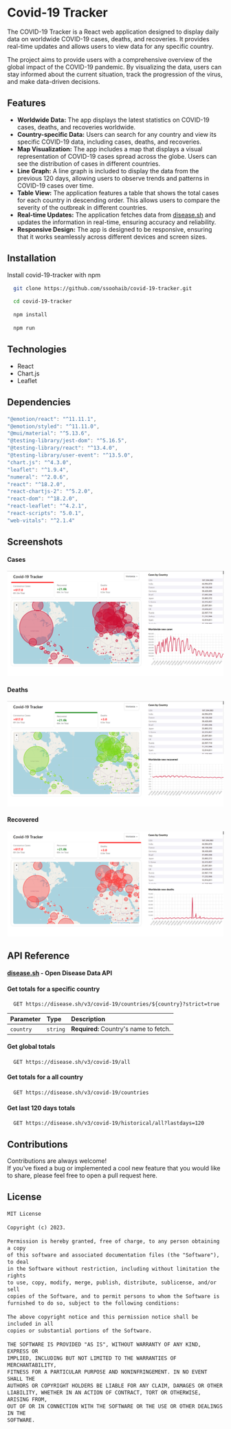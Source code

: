 
# Covid-19 Tracker

The COVID-19 Tracker is a React web application designed to display daily data on worldwide COVID-19 cases, deaths, and recoveries. It provides real-time updates and allows users to view data for any specific country.

The project aims to provide users with a comprehensive overview of the global impact of the COVID-19 pandemic. By visualizing the data, users can stay informed about the current situation, track the progression of the virus, and make data-driven decisions.



## Features

- **Worldwide Data:** The app displays the latest statistics on COVID-19 cases, deaths, and recoveries worldwide.
- **Country-specific Data:** Users can search for any country and view its specific COVID-19 data, including cases, deaths, and recoveries.
- **Map Visualization:** The app includes a map that displays a visual representation of COVID-19 cases spread across the globe. Users can see the distribution of cases in different countries.
- **Line Graph:** A line graph is included to display the data from the previous 120 days, allowing users to observe trends and patterns in COVID-19 cases over time.
- **Table View:** The application features a table that shows the total cases for each country in descending order. This allows users to compare the severity of the outbreak in different countries.
- **Real-time Updates:** The application fetches data from [disease.sh](https://disease.sh/) and updates the information in real-time, ensuring accuracy and reliability.
- **Responsive Design:** The app is designed to be responsive, ensuring that it works seamlessly across different devices and screen sizes.



## Installation

Install covid-19-tracker with npm

```bash
  git clone https://github.com/ssoohaib/covid-19-tracker.git
```

```bash
  cd covid-19-tracker
```

```bash
  npm install
```

```bash
  npm run
```
## Technologies
- React
- Chart.js
- Leaflet
## Dependencies


```javascript
"@emotion/react": "^11.11.1",
"@emotion/styled": "^11.11.0",
"@mui/material": "^5.13.6",
"@testing-library/jest-dom": "^5.16.5",
"@testing-library/react": "^13.4.0",
"@testing-library/user-event": "^13.5.0",
"chart.js": "^4.3.0",
"leaflet": "^1.9.4",
"numeral": "^2.0.6",
"react": "^18.2.0",
"react-chartjs-2": "^5.2.0",
"react-dom": "^18.2.0",
"react-leaflet": "^4.2.1",
"react-scripts": "5.0.1",
"web-vitals": "^2.1.4"
```


## Screenshots

#### Cases
![cases](./screenshots/1.png)

#### Deaths
![deaths](./screenshots/2.png)

#### Recovered
![recovered](./screenshots/3.png)
## API Reference

#### [disease.sh](https://disease.sh/) - Open Disease Data API

#### Get totals for a specific country
```http
  GET https://disease.sh/v3/covid-19/countries/${country}?strict=true
```
| Parameter | Type     | Description                       |
| :-------- | :------- | :-------------------------------- |
| `country`      | `string` | **Required:** Country's name to fetch. |

#### Get global totals
```http
  GET https://disease.sh/v3/covid-19/all
```

#### Get totals for a all country
```http
  GET https://disease.sh/v3/covid-19/countries
```

#### Get last 120 days totals
```http
  GET https://disease.sh/v3/covid-19/historical/all?lastdays=120
```




## Contributions

Contributions are always welcome!  
If you've fixed a bug or implemented a cool new feature that you would like to share, please feel free to open a pull request here.


## License

```
MIT License

Copyright (c) 2023.

Permission is hereby granted, free of charge, to any person obtaining a copy
of this software and associated documentation files (the "Software"), to deal
in the Software without restriction, including without limitation the rights
to use, copy, modify, merge, publish, distribute, sublicense, and/or sell
copies of the Software, and to permit persons to whom the Software is
furnished to do so, subject to the following conditions:

The above copyright notice and this permission notice shall be included in all
copies or substantial portions of the Software.

THE SOFTWARE IS PROVIDED "AS IS", WITHOUT WARRANTY OF ANY KIND, EXPRESS OR
IMPLIED, INCLUDING BUT NOT LIMITED TO THE WARRANTIES OF MERCHANTABILITY,
FITNESS FOR A PARTICULAR PURPOSE AND NONINFRINGEMENT. IN NO EVENT SHALL THE
AUTHORS OR COPYRIGHT HOLDERS BE LIABLE FOR ANY CLAIM, DAMAGES OR OTHER
LIABILITY, WHETHER IN AN ACTION OF CONTRACT, TORT OR OTHERWISE, ARISING FROM,
OUT OF OR IN CONNECTION WITH THE SOFTWARE OR THE USE OR OTHER DEALINGS IN THE
SOFTWARE.
```



